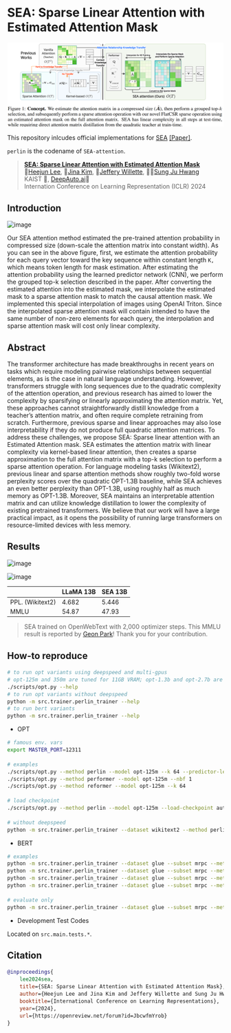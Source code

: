 # SEA: Sparse Linear Attention with Estimated Attention Mask

![](doc/figure1.png)

This repository inlcudes official implementations for [SEA](https://openreview.net/forum?id=JbcwfmYrob) [[Paper]](https://openreview.net/pdf?id=JbcwfmYrob).

`perlin` is the codename of `SEA-attention`.

> **[SEA: Sparse Linear Attention with Estimated Attention Mask](https://openreview.net/forum?id=JbcwfmYrob)**<br>
> :school:[Heejun Lee](https://github.com/gmlwns2000), :school:[Jina Kim](https://www.linkedin.com/in/jina-kaist-cs-undergrad), :school:[Jeffery Willette](https://jeffwillette.github.io/), :school::robot:[Sung Ju Hwang](http://www.sungjuhwang.com/) <br>
> KAIST :school:, [DeepAuto.ai](http://deepauto.ai/):robot:<br>
> Internation Conference on Learning Representation (ICLR) 2024

## Introduction

![image](https://github.com/gmlwns2000/sea-attention/assets/4879345/8c415c0e-b9d5-4822-bd6a-12605d30b3f9)

Our SEA attention method estimated the pre-trained attention probability in compressed size (down-scale the attention matrix into constant width). 
As you can see in the above figure, first, we estimate the attention probability for each query vector toward the key sequence within constant length `K,` which means token length for mask estimation. 
After estimating the attention probability using the learned predictor network (CNN), we perform the grouped top-k selection described in the paper. 
After converting the estimated attention into the estimated mask, we interpolate the estimated mask to a sparse attention mask to match the causal attention mask. 
We implemented this special interpolation of images using OpenAI Triton. 
Since the interpolated sparse attention mask will contain intended to have the same number of non-zero elements for each query, the interpolation and sparse attention mask will cost only linear complexity.

## Abstract

The transformer architecture has made breakthroughs in recent years on tasks which require modeling pairwise relationships between sequential elements, as is the case in natural language understanding. However, transformers struggle with long sequences due to the quadratic complexity of the attention operation, and previous research has aimed to lower the complexity by sparsifying or linearly approximating the attention matrix. Yet, these approaches cannot straightforwardly distill knowledge from a teacher’s attention matrix, and often require complete retraining from scratch. Furthermore, previous sparse and linear approaches may also lose interpretability if they do not produce full quadratic attention matrices. To address these challenges, we propose SEA: Sparse linear attention with an Estimated Attention mask. SEA estimates the attention matrix with linear complexity via kernel-based linear attention, then creates a sparse approximation to the full attention matrix with a top-k selection to perform a sparse attention operation. For language modeling tasks (Wikitext2), previous linear and sparse attention methods show roughly two-fold worse perplexity scores over the quadratic OPT-1.3B baseline, while SEA achieves an even better perplexity than OPT-1.3B, using roughly half as much memory as OPT-1.3B. Moreover, SEA maintains an interpretable attention matrix and can utilize knowledge distillation to lower the complexity of existing pretrained transformers. We believe that our work will have a large practical impact, as it opens the possibility of running large transformers on resource-limited devices with less memory.

## Results

![image](https://github.com/gmlwns2000/sea-attention/assets/4879345/1573f9be-51b7-4084-8b88-1a802b9b7e45)

![image](https://github.com/gmlwns2000/sea-attention/assets/4879345/bcf11f2b-b88c-4e46-89c7-277017747446)

|      | LLaMA 13B | SEA 13B |
|------|-----------|---------|
| PPL. (Wikitext2) | 4.682     | 5.446   |
| MMLU | 54.87 | 47.93 |
> SEA trained on OpenWebText with 2,000 optimizer steps. This MMLU result is reported by [Geon Park](https://scholar.google.co.kr/citations?user=aJu-QCsAAAAJ&hl=ko)! Thank you for your contribution.

## How-to reproduce

```sh 
# to run opt variants using deepspeed and multi-gpus
# opt-125m and 350m are tuned for 11GB VRAM; opt-1.3b and opt-2.7b are tuned for 24GB VRAM;
./scripts/opt.py --help
# to run opt variants without deepspeed
python -m src.trainer.perlin_trainer --help
# to run bert variants
python -m src.trainer.perlin_trainer --help
```

- OPT
```sh
# famous env. vars
export MASTER_PORT=12311

# examples
./scripts/opt.py --method perlin --model opt-125m --k 64 --predictor-legnth 256 --nbf 8
./scripts/opt.py --method performer --model opt-125m --nbf 1
./scripts/opt.py --method reformer --model opt-125m --k 64

# load checkpoint
./scripts/opt.py --method perlin --model opt-125m --load-checkpoint auto

# without deepspeed
python -m src.trainer.perlin_trainer --dataset wikitext2 --method perlin --model opt-125m
```

- BERT
```sh
# examples
python -m src.trainer.perlin_trainer --dataset glue --subset mrpc --method perlin --k 64 --perdictor-length 128 --performer-nb-feature-factor 1
python -m src.trainer.perlin_trainer --dataset glue --subset mrpc --method performer --performer-nb-feature-factor 1
python -m src.trainer.perlin_trainer --dataset glue --subset mrpc --method reformer --k 64
python -m src.trainer.perlin_trainer --dataset glue --subset mrpc --method none

# evaluate only
python -m src.trainer.perlin_trainer --dataset glue --subset mrpc --method none --eval
```

- Development Test Codes

Located on `src.main.tests.*`.

## Citation

```BibTeX
@inproceedings{
    lee2024sea,
    title={SEA: Sparse Linear Attention with Estimated Attention Mask},
    author={Heejun Lee and Jina Kim and Jeffery Willette and Sung Ju Hwang},
    booktitle={International Conference on Learning Representations},
    year={2024},
    url={https://openreview.net/forum?id=JbcwfmYrob}
}
```
